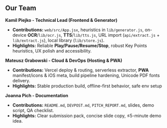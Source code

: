 ## Our Team

**Kamil Piejko - Technical Lead (Frontend & Generator)**
* **Contributions:** `web/src/App.jsx`, heuristics in `lib/generator.js`, on-device **OCR**/`lib/ocr.js`, **TTS**/`lib/tts.js`, URL import (`api/extract.js` + `lib/extract.js`), local library (`lib/store.js`).
* **Highlights:** Reliable **Play/Pause/Resume/Stop**, robust Key Points heuristics, UX polish and accessibility.

**Mateusz Grabowski - Cloud & DevOps (Hosting & PWA)**
* **Contributions:** Vercel deploy & routing, serverless extractor, **PWA** manifest/icons & iOS meta, build pipeline hardening, Unicode PDF fonts delivery.
* **Highlights:** Stable production build, offline-first behavior, safe env setup

**Joanna Pich - Documentation**
* **Contributions:** `README.md`, `DEVPOST.md`, `PITCH_REPORT.md`, slides, demo script, QA checklist.
* **Highlights:** Clear submission pack, concise slide copy, ≤5-minute demo idea.